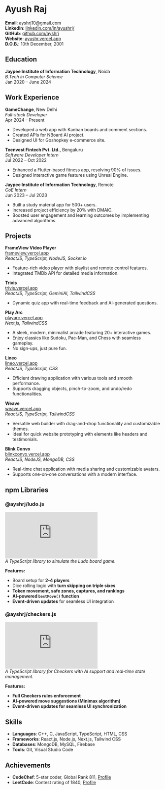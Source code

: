

# Ayush Raj

**Email**: [ayshrj10@gmail.com](mailto:ayshrj10@gmail.com)  
**LinkedIn**: [linkedin.com/in/ayushrj/](https://www.linkedin.com/in/ayushrj/)  
**GitHub**: [github.com/ayshrj](https://github.com/ayshrj)  
**Website**: [ayushr.vercel.app](https://ayushr.vercel.app/)  
**D.O.B.**: 10th December, 2001

## Education

**Jaypee Institute of Information Technology**, Noida  
_B.Tech in Computer Science_  
Jan 2020 – June 2024

## Work Experience

**GameChange**, New Delhi  
_Full-stack Developer_  
Apr 2024 – Present
- Developed a web app with Kanban boards and comment sections.
- Created APIs for NBoard AI project.
- Designed UI for Goshopkey e-commerce site.

**Teenvest Fintech Pvt. Ltd.**, Bengaluru  
_Software Developer Intern_  
Jul 2022 – Oct 2022
- Enhanced a Flutter-based fitness app, resolving 90% of issues.
- Designed interactive game features using Unreal Engine.

**Jaypee Institute of Information Technology**, Remote  
_CoE Intern_  
Jun 2023 – Jul 2023
- Built a study material app for 500+ users.
- Increased project efficiency by 20% with DMAIC.
- Boosted user engagement and learning outcomes by implementing advanced algorithms.

## Projects

**FrameView Video Player**  
[frameview.vercel.app](https://frameview.vercel.app/)  
*ReactJS, TypeScript, NodeJS, Socket.io*
- Feature-rich video player with playlist and remote control features.
- Integrated TMDb API for detailed media information.

**Trivis**  
[trivis.vercel.app](https://trivis.vercel.app/)  
*ReactJS, TypeScript, GeminiAI, TailwindCSS*
- Dynamic quiz app with real-time feedback and AI-generated questions.

**Play Arc**  
[playarc.vercel.app](https://playarc.vercel.app/)  
*Next.js, TailwindCSS*  
- A sleek, modern, minimalist arcade featuring 20+ interactive games.  
- Enjoy classics like Sudoku, Pac-Man, and Chess with seamless gameplay.  
- No sign-ups, just pure fun.  

**Lineo**  
[lineo.vercel.app](https://lineo.vercel.app/)  
*ReactJS, TypeScript, CSS*
- Efficient drawing application with various tools and smooth performance.
- Supports dragging objects, pinch-to-zoom, and undo/redo functionalities.

**Weave**  
[weave.vercel.app](https://weave.vercel.app/)  
*ReactJS, TypeScript, TailwindCSS*
- Versatile web builder with drag-and-drop functionality and customizable themes.
- Ideal for quick website prototyping with elements like headers and testimonials.
 
**Blink Convo**  
[blinkconvo.vercel.app](https://blinkconvo.vercel.app/)  
*ReactJS, NodeJS, MongoDB, CSS*
- Real-time chat application with media sharing and customizable avatars.
- Supports one-on-one conversations with a modern interface.

## npm Libraries  

### **@ayshrj/ludo.js**   
[![npm](https://img.shields.io/npm/v/@ayshrj/ludo.js)](https://www.npmjs.com/package/@ayshrj/ludo.js)  
*A TypeScript library to simulate the Ludo board game.*  

**Features:**  
- Board setup for **2-4 players**  
- Dice rolling logic with **turn skipping on triple sixes**  
- **Token movement, safe zones, captures, and rankings**  
- **AI-powered `bestMove()` function**  
- **Event-driven updates** for seamless UI integration 

### **@ayshrj/checkers.js**
[![npm](https://img.shields.io/npm/v/@ayshrj/checkers.js)](https://www.npmjs.com/package/@ayshrj/checkers.js)  
*A TypeScript library for Checkers with AI support and real-time state management.*  

**Features:**  
- **Full Checkers rules enforcement**  
- **AI-powered move suggestions (Minimax algorithm)**  
- **Event-driven updates for seamless UI synchronization**  

## Skills

- **Languages**: C++, C, JavaScript, TypeScript, HTML, CSS
- **Frameworks**: React.js, Node.js, Next.js, Tailwind CSS
- **Databases**: MongoDB, MySQL, Firebase
- **Tools**: Git, Visual Studio Code

## Achievements

- **CodeChef**: 5-star coder, Global Rank 811, [Profile](https://www.codechef.com/users/eren_yeager108)
- **LeetCode**: Contest rating of 1840, [Profile](https://leetcode.com/ayshrj)

